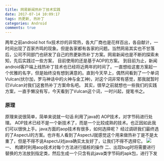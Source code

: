 ```yaml
---
title: 网易新闻热补丁技术实践
date: 2017-07-14 10:09:17
tags: 热更新, 热补丁
categories: Android
comments: true
---
```

两年之前android hot fix技术炒的非常热，各大厂商也是花样百出，各自献计，一时间出现了百家齐鸣的现象。但是各家都有各家的问题。当然网易其实也不甘落后，公司不同部门也研发了自己的热更新热补丁方案。网易新闻也是不断的探索未知，先后实践过一些方案， 目前使用的还是基于AOP的方案。
到目前为止，新闻android客户端上线热补丁技术也已经将近两年的时间了。一直想给这套方案起一个优雅的名字，但是始终没有想到满意的。直到今天早上，偶然间看到了一个单词Vulcan(伏尔加，罗马神话中的火神与金工神)，对这个词非常有感觉，那我就暂时已Vulcan对我们这套热补丁方案命名吧。
其实，很早之前就想也一些我们的实践方案，一直手懒没有写，今天看到了Vulcan这个词，一时兴起，提笔书之。
### 原理
原理来说很简单，简单来说就一句话:利用了java的 AOP技术，对字节码进行处理。 AOP技术已经不是一个新技术了，而是一个比较成熟的技术。也正因如此我们可以很快上手。java方面的aop技术有很多，如何选择呢？ 经过调研我们最终选的了AspectJ的方案。也许有人看到了AspectJ就感觉这个用来做热补丁是不是太重了，但是不得不说AspectJ对java确实太友好了，让我们不得不选择它。
![](网易新闻热补丁技术实践/Vulcan_patch.jpg)
一、 构建时利用aop技术对每个方法进行插桩的操作
二、出现bug时将需要进行替换的方法放到指定类，然后生成一个只含有此java类字节码的apk包，进行下发
